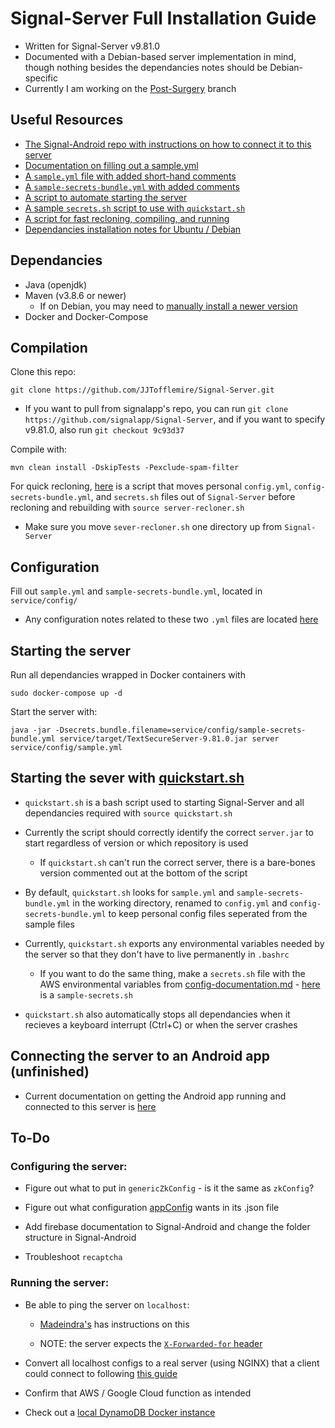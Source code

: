 # Signal-Server Full Installation Guide

- Written for Signal-Server v9.81.0
- Documented with a Debian-based server implementation in mind, though nothing besides the dependancies notes should be Debian-specific
- Currently I am working on the [Post-Surgery](https://github.com/JJTofflemire/Signal-Server/tree/post-surgery) branch

## Useful Resources

- [The Signal-Android repo with instructions on how to connect it to this server](https://github.com/JJTofflemire/Signal-Android)
- [Documentation on filling out a sample.yml](config-documentation.md)
- [A `sample.yml` file with added short-hand comments](documented-sample.yml)
- [A `sample-secrets-bundle.yml` with added comments](documented-sample-secrets-bundle.yml)
- [A script to automate starting the server](quickstart.sh)
- [A sample `secrets.sh` script to use with `quickstart.sh`](sample-secrets.sh)
- [A script for fast recloning, compiling, and running](server-recloner.sh)
- [Dependancies installation notes for Ubuntu / Debian](dependancies.md)

## Dependancies

- Java (openjdk)
- Maven (v3.8.6 or newer)
  - If on Debian, you may need to [manually install a newer version](dependancies.md)
- Docker and Docker-Compose

## Compilation

Clone this repo:

```
git clone https://github.com/JJTofflemire/Signal-Server.git
```

- If you want to pull from signalapp's repo, you can run `git clone https://github.com/signalapp/Signal-Server`, and if you want to specify v9.81.0, also run `git checkout 9c93d37`

Compile with:

```
mvn clean install -DskipTests -Pexclude-spam-filter
```

For quick recloning, [here](server-recloner.sh) is a script that moves personal `config.yml`, `config-secrets-bundle.yml`, and `secrets.sh` files out of `Signal-Server` before recloning and rebuilding with `source server-recloner.sh`

- Make sure you move `sever-recloner.sh` one directory up from `Signal-Server`

## Configuration

Fill out `sample.yml` and `sample-secrets-bundle.yml`, located in `service/config/`

- Any configuration notes related to these two `.yml` files are located [here](config-documentation.md)

## Starting the server

Run all dependancies wrapped in Docker containers with

```
sudo docker-compose up -d
```

Start the server with:

``` 
java -jar -Dsecrets.bundle.filename=service/config/sample-secrets-bundle.yml service/target/TextSecureServer-9.81.0.jar server service/config/sample.yml
```

## Starting the sever with [quickstart.sh](quickstart.sh)

- `quickstart.sh` is a bash script used to starting Signal-Server and all dependancies required with `source quickstart.sh`

- Currently the script should correctly identify the correct `server.jar` to start regardless of version or which repository is used

  - If `quickstart.sh` can't run the correct server, there is a bare-bones version commented out at the bottom of the script

- By default, `quickstart.sh` looks for `sample.yml` and `sample-secrets-bundle.yml` in the working directory, renamed to `config.yml` and `config-secrets-bundle.yml` to keep personal config files seperated from the sample files

- Currently, `quickstart.sh` exports any environmental variables needed by the server so that they don't have to live permanently in `.bashrc`

  - If you want to do the same thing, make a `secrets.sh` file with the AWS environmental variables from [config-documentation.md](config-documentation.md#aws-iam-configuration) - [here](sample-secrets.sh) is a `sample-secrets.sh`
  
- `quickstart.sh` also automatically stops all dependancies when it recieves a keyboard interrupt (Ctrl+C) or when the server crashes

## Connecting the server to an Android app (unfinished)

- Current documentation on getting the Android app running and connected to this server is [here](https://github.com/JJTofflemire/Signal-Android)

## To-Do

### Configuring the server:

- Figure out what to put in `genericZkConfig` - is it the same as `zkConfig`?

- Figure out what configuration [appConfig](config-documentation.md#aws-appconfig) wants in its .json file

- Add firebase documentation to Signal-Android and change the folder structure in Signal-Android

- Troubleshoot `recaptcha`

### Running the server:

- Be able to ping the server on `localhost`:

  - [Madeindra's](https://github.com/madeindra/signal-setup-guide/tree/master/signal-android) has instructions on this

  - NOTE: the server expects the [`X-Forwarded-for` header](https://github.com/madeindra/signal-setup-guide/tree/master/signal-server-4.xx#proxy)

- Convert all localhost configs to a real server (using NGINX) that a client could connect to following [this guide](https://github.com/madeindra/signal-setup-guide/tree/master/signal-server-2.92)

- Confirm that AWS / Google Cloud function as intended

- Check out a [local DynamoDB Docker instance](https://github.com/madeindra/signal-setup-guide/blob/master/signal-server-5.xx/docker-compose.yml)